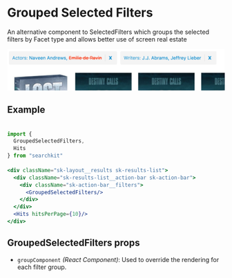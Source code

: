 # Grouped Selected Filters
An alternative component to SelectedFilters which groups the selected filters by Facet type and allows better use of screen real estate

![Example](./assets/grouped-selected-filters.png)

## Example
```jsx

import {
  GroupedSelectedFilters,
  Hits
} from "searchkit"

<div className="sk-layout__results sk-results-list">
  <div className="sk-results-list__action-bar sk-action-bar">    
    <div className="sk-action-bar__filters">
      <GroupedSelectedFilters/>
    </div>
  </div>
  <Hits hitsPerPage={10}/>
</div>
```

## GroupedSelectedFilters props

- `groupComponent` *(React Component)*: Used to override the rendering for each filter group.

